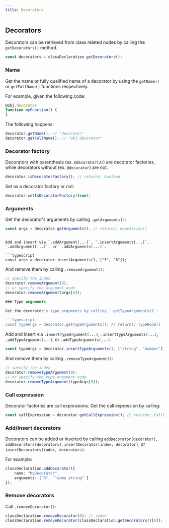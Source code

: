 ```yaml
---
title: Decorators
---
```


## Decorators

Decorators can be retrieved from class related nodes by calling the `getDecorators()` method.

```typescript
const decorators = classDeclaration.getDecorators();
```

### Name

Get the name or fully qualified name of a decorator by using the `getName()` or `getFullName()` functions respectively.

For example, given the following code:

```typescript
@obj.decorator
function myFunction() {
}
```

The following happens:

```typescript
decorator.getName(); // "decorator"
decorator.getFullName(); // "obj.decorator"
```

### Decorator factory

Decorators with parenthesis (ex. `@decorator(3)`) are decorator factories, while decorators without (ex. `@decorator`) are not.

```typescript
decorator.isDecoratorFactory(); // returns: boolean
```

Set as a decorator factory or not:

```typescript
decorator.setIsDecoratorFactory(true);
```

### Arguments

Get the decorator's arguments by calling `.getArguments()`:

```typescript
const args = decorator.getArguments(); // returns: Expression[]
```
```

Add and insert via `.addArgument(...)`, `.insertArguments(...)`, `.addArgument(...)`, or `.addArguments(...)`.

```typescript
const args = decorator.insertArguments(1, ["5", "6"]);
```

And remove them by calling `.removeArgument()`:

```typescript
// specify the index
decorator.removeArgument(0);
// or specify the argument node
decorator.removeArgument(args[0]);

### Type arguments

Get the decorator's type arguments by calling `.getTypeArguments()`:

```typescript
const typeArgs = decorator.getTypeArguments(); // returns: TypeNode[]
```

Add and insert via `.insertTypeArgument(...)`, `.insertTypeArguments(...)`, `.addTypeArgument(...)`, or `.addTypeArguments(...)`.

```typescript
const typeArgs = decorator.insertTypeArguments(1, ["string", "number"]);
```

And remove them by calling `.removeTypeArgument()`:

```typescript
// specify the index
decorator.removeTypeArgument(0);
// or specify the type argument node
decorator.removeTypeArgument(typeArgs[0]);
```

### Call expression

Decorator factories are call expressions. Get the call expression by calling:

```typescript
const callExpression = decorator.getCallExpression(); // returns: CallExpression | undefined
```

### Add/Insert decorators

Decorators can be added or inserted by calling `addDecorator(decorator)`, `addDecorators(decorators)`, `insertDecorator(index, decorator)`, or `insertDecorators(index, decorators)`.

For example:

```typescript
classDeclaration.addDecorator({
    name: "MyDecorator",
    arguments: ["3", `"some string"`]
});
```

### Remove decorators

Call `.removeDecorator()`:

```typescript
classDeclaration.removeDecorator(0); // index
classDeclaration.removeDecorator(classDeclaration.getDecorators()[0]); // node
```

